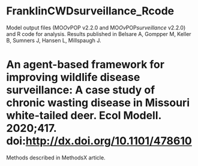 # FranklinCWDsurveillance_Rcode
Model output files (MO*Ov*POP v2.2.0 and MO*Ov*POP*surveillance* v2.2.0) and R code for analysis.
Results published in Belsare A, Gompper M, Keller B, Sumners J, Hansen L, Millspaugh J.
# An agent-based framework for improving wildlife disease surveillance: A case study of chronic wasting disease in Missouri white-tailed deer. Ecol Modell. 2020;417. doi:http://dx.doi.org/10.1101/478610
Methods described in MethodsX article.
